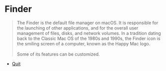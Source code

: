 # Finder

> The Finder is the default file manager on macOS. It is responsible for the launching of other applications, and for the overall user management of files, disks, and network volumes. In a tradition dating back to the Classic Mac OS of the 1980s and 1990s, the Finder icon is the smiling screen of a computer, known as the Happy Mac logo.<br><br> Some of its features can be customized.

- [Quit](./QuitMenuItem/readme.md)

